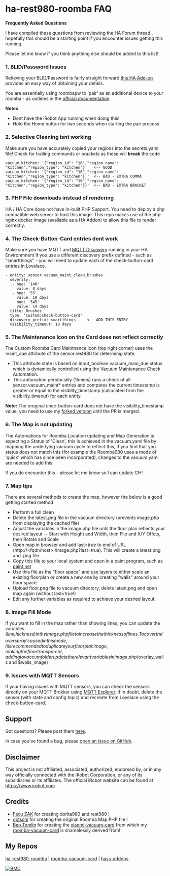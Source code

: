 # ha-rest980-roomba FAQ

**Frequently Asked Questions**

I have compiled these questions from reviewing the HA Forum thread.. hopefully this should be a starting point if you encounter issues getting this running

Please let me know if you think anything else should be added to this list!

### 1. BLID/Password Issues

Retieving your BLID/Password is fairly straight forward [this HA Add-on](https://github.com/jeremywillans/hass-addons/tree/master/roombapw) provides an easy way of obtaining your details.

You are essentially using roombapw to 'pair' as an additional device to your roomba - as outlines in the [official documentation](https://homesupport.irobot.com/app/answers/detail/a_id/8991/~/how-do-i-add-my-wi-fi-connected-robot-to-an-additional-mobile-device-or-phone%3F)

**Notes**
- Dont have the iRobot App running when doing this!
- Hold the Home button for two seconds when starting the pair process

### 2. Selective Cleaning isnt working

Make sure you have accurately copied your regions into the secrets.yaml file!
Check for trailing commands or brackets as these will **break** the code

```
vacuum_kitchen: '{"region_id": "16","region_name": "Kitchen","region_type": "kitchen"}'   <-- GOOD
vacuum_kitchen: '{"region_id": "16","region_name": "Kitchen","region_type": "kitchen"},'  <-- BAD - EXTRA COMMA
vacuum_kitchen: '{"region_id": "16","region_name": "Kitchen","region_type": "kitchen"}}'  <-- BAD - EXTRA BRACKET
```

### 3. PHP File downloads instead of rendering

HA / HA Core does not have in-built PHP Support. You need to deploy a php compatible web server to host this image.
This repo makes use of the php-nginx docker image (available as a HA Addon) to allow this file to render correctly.


### 4. The Check-Button-Card entries dont work

Make sure you have MQTT and [MQTT Discovery](https://www.home-assistant.io/docs/mqtt/discovery/) running in your HA Environmnent
If you use a different discovery prefix defined - such as "smartthings" - you will need to update each of the check-button-card entries in Lovelace.

```
- entity: sensor.vacuum_maint_clean_brushes
  severity:
   - hue: '140'
     value: 8 days
   - hue: '55'
     value: 10 days
   - hue: '345'
     value: 14 days
  title: Brushes
  type: 'custom:check-button-card'
  discovery_prefix: smartthings     <-- ADD THIS ENTRY
  visibility_timeout: 10 days
```

### 5. The Maintenance Icon on the Card does not reflect correctly

The Custom Roomba Card Maintnance icon (top right corner) uses the maint_due attribute of the sensor.rest980 for determinig state.

- This attribute state is based on input_boolean.vacuum_main_due status which is dynamically controlled using the Vacuum Maintenance Check Automation.
- This automation peridocially (15mins) runs a check of all sensor.vacuum_maint* entries and compares the current timestamp is greater or equal to the visiblity_timestamp (calculated from the visibility_timeout) for each entity.

**Note:** The oroginal chec-button-card does not have the visibility_timestamp value, you need to use my [forked version](https://github.com/jeremywillans/check-button-card) until the PR is merged.

### 6. The Map is not updating

The Automations for Roomba Location updating and Map Generation is expecting a Status of 'Clean', this is achieved in the vacuum.yaml file by  mapping the underlying vacuum cycle to reflect this, if you find that you status does not match this (for example the Roomba980 uses a mode of 'quick' which has since been incorporated), changes to the vacuum.yaml are needed to add this.

If you do encounter this - please let me know so I can update GH!

### 7. Map tips

There are several methods to create the map, however the below is a good getting started method

- Perform a full clean
- Delete the latest.png file in the vacuum directory (prevents image.php from displaying the cached file)
- Adjust the variables in the image.php file until the floor plan reflects your desired layout
-- Start with Height and Width, then Flip and X/Y Offets, then Rotate and Scale
- Open map in browser and add last=true to end of URL (http://<fqdn/host>:<phpport>/image.php?last=true). This will create a latest.png and <date>.png file
- Copy this file to your local system and open in a paint program, such as [paint.net](https://www.getpaint.net/)
- Use this file as the "floor space" and use layers to either scale an existing floorplan or create a new one by creating "walls" around your floor space. 
- Upload floor.png file to vacuum directory, delete latest.png and open map again (without last=true!)
- Edit any further variables as required to achieve your desired layout.

### 8. Image Fill Mode

If you want to fill in the map rather than showing lines, you can update the variables ($line_thickness) in the image.php file to increase the thickness of lines.
To cover the 'overspray' caused in this mode, it is recommended to duplicate your floorplan image, making the floor transparent, adding to vaccum folder update the relevant variables in image.php ($overlay_walls and $walls_image)

### 9. Issues with MQTT Sensors

If your having issues with MQTT sensors, you can check the sensors directly on your MQTT Brokker using [MQTT Explorer](http://mqtt-explorer.com/).
If in doubt, delete the sensor (with state and config topic) and recreate from Lovelace using the check-button-card.

## Support

Got questions? Please post them [here][forum].

In case you've found a bug, please [open an issue on GitHub][issue].

[forum]: https://community.home-assistant.io/t/irobot-roomba-i7-configuration-using-rest980/161175
[issue]: https://github.com/jeremywillans/ha-rest9800-roomba/issues
[profile]: https://www.home-assistant.io/docs/authentication/#your-account-profile

## Disclaimer

This project is not affiliated, associated, authorized, endorsed by, or in any way officially connected with the iRobot Corporation,
or any of its subsidiaries or its affiliates. The official iRobot website can be found at https://www.irobot.com

## Credits

- [Facu ZAK](https://github.com/koalazak) for creating dorita980 and rest980 !
- [gotschi](https://community.home-assistant.io/u/gotschi/summary) for creating the original Roomba Map PHP file !
- [Ben Tomlin](https://github.com/benct) for creating the [xiaomi-vacuum-card](https://github.com/benct/lovelace-xiaomi-vacuum-card) from which my [roomba-vacuum-card](https://github.com/jeremywillans/lovelace-roomba-vacuum-card) is shamelessly derived from!

## My Repos

[ha-rest980-roomba](https://github.com/jeremywillans/ha-rest980-roomba) | 
[roomba-vacuum-card](https://github.com/jeremywillans/lovelace-roomba-vacuum-card) | 
[hass-addons](https://github.com/jeremywillans/hass-addons)

[![BMC](https://www.buymeacoffee.com/assets/img/custom_images/white_img.png)](https://www.buymeacoffee.com/jeremywillans)
